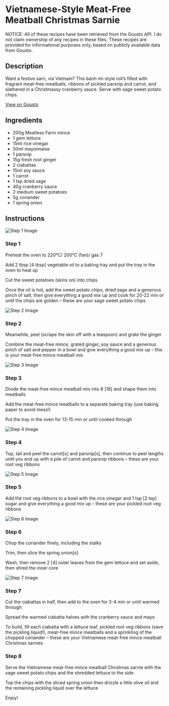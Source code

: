 # Vietnamese-Style Meat-Free Meatball Christmas Sarnie 

NOTICE: All of these recipes have been retrieved from the Gousto API. I do not claim ownership of any recipes in these files. These recipes are provided for informational purposes only, based on publicly available data from Gousto.

## Description

Want a festive sarn, via Vietnam? This bánh mì-style roll’s filled with fragrant meat-free meatballs, ribbons of pickled parsnip and carrot, and slathered in a Christmassy cranberry sauce. Serve with sage sweet potato chips. 


[View on Gousto](https://www.gousto.co.uk/recipes/cookbook/vietnamese-meat-free-meatball-christmas-sarnie)

## Ingredients

- 200g Meatless Farm mince
- 1 gem lettuce
- 15ml rice vinegar
- 50ml mayonnaise
- 1 parsnip
- 15g fresh root ginger
- 2 ciabattas
- 15ml soy sauce
- 1 carrot
- 1 tsp dried sage
- 40g cranberry sauce
- 2 medium sweet potatoes
- 5g coriander
- 1 spring onion

## Instructions

![Step 1 Image](https://production-media.gousto.co.uk/cms/recipe-step-image/step-1-1635846655363-x200.jpg)

### Step 1

Preheat the oven to 220°C/ 200°C (fan)/ gas 7

Add 2 tbsp <span class="text-danger">[4 tbsp]</span> vegetable oil to a baking tray and put the tray in the oven to heat up

Cut the sweet potatoes (skins on) into chips

Once the oil is hot, add the sweet potato chips, dried sage and a generous pinch of salt, then give everything a good mix up and cook for 20-22 min or until the chips are golden – these are your sage sweet potato chips

![Step 2 Image](https://production-media.gousto.co.uk/cms/recipe-step-image/step-2-1635846675307-x200.jpg)

### Step 2

Meanwhile, peel (scrape the skin off with a teaspoon) and grate the ginger

Combine the meat-free mince, grated ginger, soy sauce and a generous pinch of salt and pepper in a bowl and give everything a good mix up – this is your meat-free mince meatball mix

![Step 3 Image](https://production-media.gousto.co.uk/cms/recipe-step-image/step-3-1635846723640-x200.jpg)

### Step 3

Divide the meat-free mince meatball mix into 8 <span class="text-danger">[16]</span> and shape them into meatballs

Add the meat-free mince meatballs to a separate baking tray (use baking paper to avoid mess!)

Put the tray in the oven for 13-15 min or until cooked through

![Step 4 Image](https://production-media.gousto.co.uk/cms/recipe-step-image/step-4-1635846755092-x200.jpg)

### Step 4

Top, tail and peel the carrot<span class="text-danger">[s] </span>and parsnip<span class="text-danger">[s]</span>, then continue to peel lengths until you end up with a pile of carrot and parsnip ribbons – these are your root veg ribbons

![Step 5 Image](https://production-media.gousto.co.uk/cms/recipe-step-image/step-5-1635846773217-x200.jpg)

### Step 5

Add the root veg ribbons to a bowl with the rice vinegar and 1 tsp <span class="text-danger">[2 tsp]</span> sugar and give everything a good mix up – these are your pickled root veg ribbons

![Step 6 Image](https://production-media.gousto.co.uk/cms/recipe-step-image/step-6-1635846795484-x200.jpg)

### Step 6

Chop the coriander finely, including the stalks

Trim, then slice the spring onion<span class="text-danger">[s]</span>

Wash, then remove 2 <span class="text-danger">[4]</span> outer leaves from the gem lettuce and set aside, then shred the inner core

![Step 7 Image](https://production-media.gousto.co.uk/cms/recipe-step-image/step-7-1635846811765-x200.jpg)

### Step 7

Cut the ciabattas in half, then add to the oven for 3-4 min or until warmed through

Spread the warmed ciabatta halves with the cranberry sauce and mayo

To build, fill each ciabatta with a lettuce leaf, pickled root veg ribbons (save the pickling liquid!), meat-free mince meatballs and a sprinkling of the chopped coriander – these are your Vietnamese meat-free mince meatball Christmas sarnies

### Step 8

Serve the Vietnamese meat-free mince meatball Christmas sarnie with the sage sweet potato chips and the shredded lettuce to the side

Top the chips with the sliced spring onion then drizzle a little olive oil and the remaining pickling liquid over the lettuce

Enjoy!

